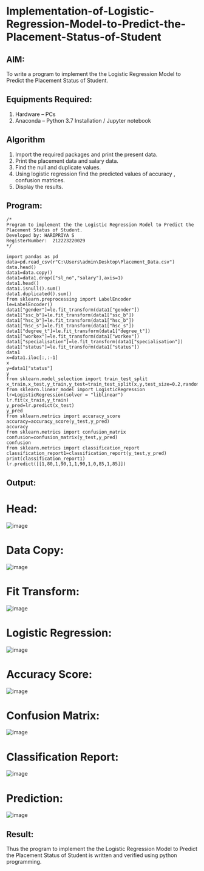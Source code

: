 # Implementation-of-Logistic-Regression-Model-to-Predict-the-Placement-Status-of-Student

## AIM:
To write a program to implement the the Logistic Regression Model to Predict the Placement Status of Student.

## Equipments Required:
1. Hardware – PCs
2. Anaconda – Python 3.7 Installation / Jupyter notebook

## Algorithm
1. Import the required packages and print the present data.
2. Print the placement data and salary data.
3. Find the null and duplicate values.
4. Using logistic regression find the predicted values of accuracy , confusion matrices.
5. Display the results.

## Program:
```
/*
Program to implement the the Logistic Regression Model to Predict the Placement Status of Student.
Developed by: HARIPRIYA S
RegisterNumber:  212223220029
*/
```
```
import pandas as pd
data=pd.read_csv(r"C:\Users\admin\Desktop\Placement_Data.csv")
data.head()
data1=data.copy()
data1=data1.drop(["sl_no","salary"],axis=1)
data1.head()
data1.isnull().sum()
data1.duplicated().sum()
from sklearn.preprocessing import LabelEncoder
le=LabelEncoder()
data1["gender"]=le.fit_transform(data1["gender"])
data1["ssc_b"]=le.fit_transform(data1["ssc_b"])
data1["hsc_b"]=le.fit_transform(data1["hsc_b"])
data1["hsc_s"]=le.fit_transform(data1["hsc_s"])
data1["degree_t"]=le.fit_transform(data1["degree_t"])
data1["workex"]=le.fit_transform(data1["workex"])
data1["specialisation"]=le.fit_transform(data1["specialisation"])
data1["status"]=le.fit_transform(data1["status"])
data1
x=data1.iloc[:,:-1]
x
y=data1["status"]
y
from sklearn.model_selection import train_test_split
x_train,x_test,y_train,y_test=train_test_split(x,y,test_size=0.2,random_state=0)
from sklearn.linear_model import LogisticRegression
lr=LogisticRegression(solver = "liblinear")
lr.fit(x_train,y_train)
y_pred=lr.predict(x_test)
y_pred
from sklearn.metrics import accuracy_score
accuracy=accuracy_score(y_test,y_pred)
accuracy
from sklearn.metrics import confusion_matrix
confusion=confusion_matrix(y_test,y_pred)
confusion
from sklearn.metrics import classification_report
classification_report1=classification_report(y_test,y_pred)
print(classification_report1)
lr.predict([[1,80,1,90,1,1,90,1,0,85,1,85]])
```

## Output:

# Head:
![image](https://github.com/user-attachments/assets/1efcc686-7eab-4cd4-b9c1-0d796c896970)


# Data Copy:
![image](https://github.com/user-attachments/assets/5be34e0a-f570-4ee9-bae8-397949b419ef)


# Fit Transform:
![image](https://github.com/user-attachments/assets/cd8da353-7c20-4b3f-89ad-01e4c50a1a30)


# Logistic Regression:
![image](https://github.com/user-attachments/assets/3fbdb25e-f2bb-4e3b-b923-6f6d4160071b)

# Accuracy Score:
![image](https://github.com/user-attachments/assets/3f8aa101-3aa1-47fd-b67a-308ab84f0241)

# Confusion Matrix:
![image](https://github.com/user-attachments/assets/c9349b35-b1f5-40cc-8f01-7ed2ebed78f7)

# Classification Report:
![image](https://github.com/user-attachments/assets/509d1b75-62ab-4cbb-9bb4-2bd2d1c104a4)

# Prediction:
![image](https://github.com/user-attachments/assets/0221633c-d495-4e7d-a46f-18ace64a6931)











## Result:
Thus the program to implement the the Logistic Regression Model to Predict the Placement Status of Student is written and verified using python programming.
